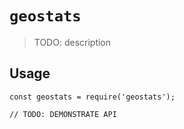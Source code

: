 # `geostats`

> TODO: description

## Usage

```
const geostats = require('geostats');

// TODO: DEMONSTRATE API
```
